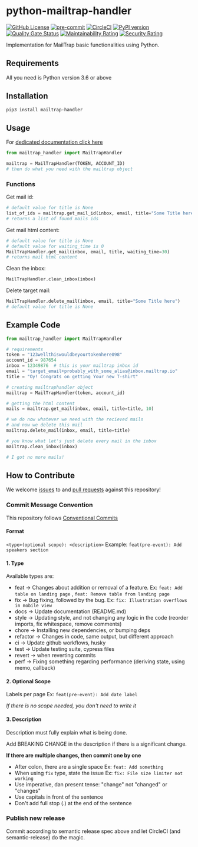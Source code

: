 # python-mailtrap-handler
[![GitHub License](https://img.shields.io/badge/license-MIT-lightgrey.svg)](https://github.com/trustedshops-public/mailtrap-handler/blob/main/LICENSE)
[![pre-commit](https://img.shields.io/badge/%E2%9A%93%20%20pre--commit-enabled-success)](https://pre-commit.com/)
[![CircleCI](https://circleci.com/gh/trustedshops-public/python-mailtrap-handler/tree/main.svg?style=shield)](https://circleci.com/gh/trustedshops-public/mailtrap-handler/tree/main)
[![PyPI version](https://badge.fury.io/py/mailtrap-handler.svg)](https://pypi.org/project/mailtrap-handler)
[![Quality Gate Status](https://sonarcloud.io/api/project_badges/measure?project=trustedshops-public_python-mailtrap-handler&metric=alert_status)](https://sonarcloud.io/summary/new_code?id=trustedshops-public_python-mailtrap-handler)
[![Maintainability Rating](https://sonarcloud.io/api/project_badges/measure?project=trustedshops-public_python-mailtrap-handler&metric=sqale_rating)](https://sonarcloud.io/summary/new_code?id=trustedshops-public_python-mailtrap-handler)
[![Security Rating](https://sonarcloud.io/api/project_badges/measure?project=trustedshops-public_python-mailtrap-handler&metric=security_rating)](https://sonarcloud.io/summary/new_code?id=trustedshops-public_python-mailtrap-handler)

Implementation for MailTrap basic functionalities using Python.

## Requirements

All you need is Python version 3.6 or above

## Installation

```sh
pip3 install mailtrap-handler
```

## Usage

For [dedicated documentation click here](https://trustedshops-public.github.io/python-mailtrap-handler/mailtrap_handler)

```python
from mailtrap_handler import MailTrapHandler

mailtrap = MailTrapHandler(TOKEN, ACCOUNT_ID)
# then do what you need with the mailtrap object
```

### Functions

Get mail id:

```python
# default value for title is None
list_of_ids = mailtrap.get_mail_id(inbox, email, title="Some Title here")
# returns a list of found mails ids
```

Get mail html content:

```python
# default value for title is None
# default value for waiting_time is 0
MailTrapHandler.get_mail(inbox, email, title, waiting_time=30)
# returns mail html content
```

Clean the inbox:

```python
MailTrapHandler.clean_inbox(inbox)
```

Delete target mail:

```python
MailTrapHandler.delete_mail(inbox, email, title="Some Title here")
# default value for title is None
```

## Example Code

```python
from mailtrap_handler import MailTrapHandler

# requirements
token = "123wellthiswouldbeyourtokenhere098"
account_id = 987654
inbox = 12349876  # this is your mailtrap inbox id
email = "target_email+probably_with_some_alias@inbox.mailtrap.io"
title = "Oy! Congrats on getting Your new T-shirt"

# creating mailtraphandler object
mailtrap = MailTrapHandler(token, account_id)

# getting the html content
mails = mailtrap.get_mail(inbox, email, title=title, 10)

# we do now whatever we need with the recieved mails
# and now we delete this mail
mailtrap.delete_mail(inbox, email, title=title)

# you know what let's just delete every mail in the inbox
mailtrap.clean_inbox(inbox)

# I got no more mails!
```

## How to Contribute

We welcome [issues](https://github.com/trustedshops-public/python-mailtrap-handler/issues) to
and [pull requests](https://github.com/trustedshops-public/python-mailtrap-handler/pulls) against this repository!

### Commit Message Convention

This repository follows [Conventional Commits](https://www.conventionalcommits.org/en/v1.0.0/)

#### Format

`<type>(optional scope): <description>`
Example: `feat(pre-event): Add speakers section`

#### 1. Type

Available types are:

- feat → Changes about addition or removal of a feature. Ex: `feat: Add table on landing page`
  , `feat: Remove table from landing page`
- fix → Bug fixing, followed by the bug. Ex: `fix: Illustration overflows in mobile view`
- docs → Update documentation (README.md)
- style → Updating style, and not changing any logic in the code (reorder imports, fix whitespace, remove comments)
- chore → Installing new dependencies, or bumping deps
- refactor → Changes in code, same output, but different approach
- ci → Update github workflows, husky
- test → Update testing suite, cypress files
- revert → when reverting commits
- perf → Fixing something regarding performance (deriving state, using memo, callback)

#### 2. Optional Scope

Labels per page Ex: `feat(pre-event): Add date label`

*If there is no scope needed, you don't need to write it*

#### 3. Description

Description must fully explain what is being done.

Add BREAKING CHANGE in the description if there is a significant change.

**If there are multiple changes, then commit one by one**

- After colon, there are a single space Ex: `feat: Add something`
- When using `fix` type, state the issue Ex: `fix: File size limiter not working`
- Use imperative, dan present tense: "change" not "changed" or "changes"
- Use capitals in front of the sentence
- Don't add full stop (.) at the end of the sentence

### Publish new release

Commit according to semantic release spec above and let CircleCI (and semantic-release) do the magic.
